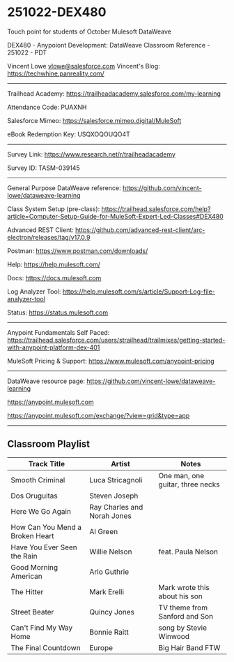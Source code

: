 # 251022-DEX480

Touch point for students of October Mulesoft DataWeave

DEX480 - Anypoiont Development: DataWeave Classroom Reference - 251022 - PDT

Vincent Lowe
vlowe@salesforce.com
Vincent's Blog: https://techwhine.panreality.com/

-------------------------------------------------------------------------------------------------------------------
Trailhead Academy:			https://trailheadacademy.salesforce.com/my-learning

Attendance Code:				PUAXNH

Salesforce Mimeo:				https://salesforce.mimeo.digital/MuleSoft

eBook Redemption Key:		USQXOQOUQO4T

-------------------------------------------------------------------------------------------------------------------
Survey Link:							https://www.research.net/r/trailheadacademy

Survey ID:								TASM-039145

-------------------------------------------------------------------------------------------------------------------

General Purpose DataWeave reference: https://github.com/vincent-lowe/dataweave-learning

Class System Setup (pre-class): https://trailhead.salesforce.com/help?article=Computer-Setup-Guide-for-MuleSoft-Expert-Led-Classes#DEX480

Advanced REST Client: https://github.com/advanced-rest-client/arc-electron/releases/tag/v17.0.9

Postman: https://www.postman.com/downloads/

Help: https://help.mulesoft.com/

Docs: https://docs.mulesoft.com

Log Analyzer Tool: https://help.mulesoft.com/s/article/Support-Log-file-analyzer-tool

Status: https://status.mulesoft.com 
   
------------------------------------------------------------------------------

Anypoint Fundamentals Self Paced: https://trailhead.salesforce.com/users/strailhead/trailmixes/getting-started-with-anypoint-platform-dex-401

MuleSoft Pricing & Support: https://www.mulesoft.com/anypoint-pricing

------------------------------------------------------------------------------

DataWeave resource page: https://github.com/vincent-lowe/dataweave-learning

https://anypoint.mulesoft.com

https://anypoint.mulesoft.com/exchange/?view=grid&type=app

-------------------------------------------------------------------------------------------------------------------
Classroom Playlist
-------------------------------------------------------------------------------------------------------------------
|Track Title|Artist|Notes|
|-----------|------|-----|
|Smooth Criminal|Luca Stricagnoli|One man, one guitar, three necks|
|Dos Oruguitas|Steven Joseph||
|Here We Go Again|Ray Charles and Norah Jones||
|How Can You Mend a Broken Heart|Al Green||
|Have You Ever Seen the Rain|Willie Nelson|feat. Paula Nelson|
|Good Morning American|Arlo Guthrie||
|The Hitter|Mark Erelli|Mark wrote this about his son|
|Street Beater|Quincy Jones|TV theme from Sanford and Son|
|Can't Find My Way Home|Bonnie Raitt|song by Stevie Winwood|
|The Final Countdown|Europe|Big Hair Band FTW|





  
